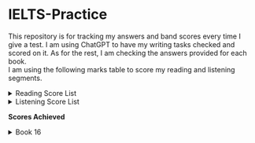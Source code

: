 # IELTS-Practice
This repository is for tracking my answers and band scores every time I give a test. I am using ChatGPT to have my writing tasks checked and scored on it. As for the rest, I am checking the answers provided for each book. <br>
I am using the following marks table to score my reading and listening segments. <br>

<details>
  <summary>Reading Score List</summary>
     <img src="Listening%20band%20score.png" alt="Listening band score" />
</details>
<details>
  <summary>Listening Score List</summary>
     <img src="Listening%20band%20score.png" alt="Listening band score" />
</details>

**Scores Achieved** <br>
<details>
  <summary>Book 16</summary>

  | Band Score | Test 1 |
  |----------:|----------------|
  | 5.5 - 6.0 | Writing - 1 |
  | 5.5 - 6.0 | Writing - 2 |
  |    7.0    | Reading        |
  |    8.0    | Listening      |
    
  | Band Score | Test 2 |
  |----------:|----------------|
  | 6.5 - 7.0 | Writing - 1 |
  | 6.5 - 7.0 | Writing - 2 |
  |    6.0    | Reading        |
  |    8.0    | Listening      |

  
  | Band Score | Test 3 |
  |----------:|----------------|
  | 5.5 - 6.0 | Writing - 1 |
  | 5.5 - 6.0 | Writing - 2 |
  |    8.0    | Reading        |
  |    7.5    | Listening      |

  
  | Band Score | Test 4 |
  |----------:|----------------|
  |  | Writing - 1 |
  |  | Writing - 2 |
  |        | Reading        |
  |    8.0    | Listening      |
</details>
